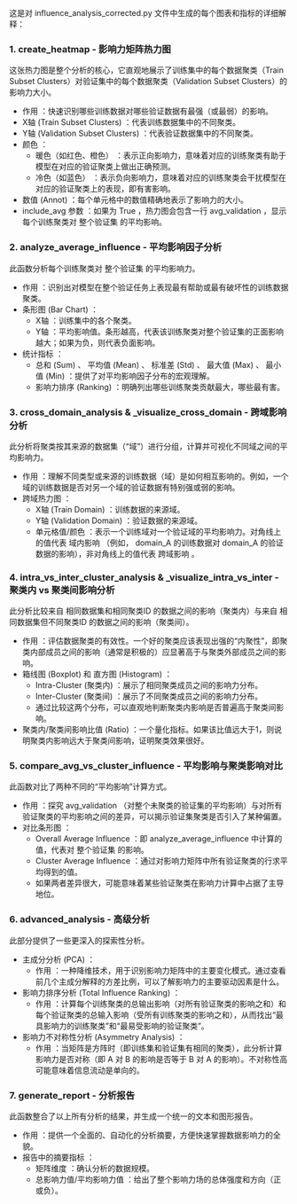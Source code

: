 这是对 influence_analysis_corrected.py 文件中生成的每个图表和指标的详细解释：

### 1. create_heatmap - 影响力矩阵热力图
这张热力图是整个分析的核心，它直观地展示了训练集中的每个数据聚类（Train Subset Clusters）对验证集中的每个数据聚类（Validation Subset Clusters）的影响力大小。

- 作用 ：快速识别哪些训练数据对哪些验证数据有最强（或最弱）的影响。
- X轴 (Train Subset Clusters) ：代表训练数据集中的不同聚类。
- Y轴 (Validation Subset Clusters) ：代表验证数据集中的不同聚类。
- 颜色 ：
  - 暖色（如红色、橙色） ：表示正向影响力，意味着对应的训练聚类有助于模型在对应的验证聚类上做出正确预测。
  - 冷色（如蓝色） ：表示负向影响力，意味着对应的训练聚类会干扰模型在对应的验证聚类上的表现，即有害影响。
- 数值 (Annot) ：每个单元格中的数值精确地表示了影响力的大小。
- include_avg 参数 ：如果为 True ，热力图会包含一行 avg_validation ，显示每个训练聚类对 整个验证集 的平均影响。
### 2. analyze_average_influence - 平均影响因子分析
此函数分析每个训练聚类对 整个验证集 的平均影响力。

- 作用 ：识别出对模型在整个验证任务上表现最有帮助或最有破坏性的训练数据聚类。
- 条形图 (Bar Chart) ：
  - X轴 ：训练集中的各个聚类。
  - Y轴 ：平均影响值。条形越高，代表该训练聚类对整个验证集的正面影响越大；如果为负，则代表负面影响。
- 统计指标 ：
  - 总和 (Sum) 、 平均值 (Mean) 、 标准差 (Std) 、 最大值 (Max) 、 最小值 (Min) ：提供了对平均影响因子分布的宏观理解。
  - 影响力排序 (Ranking) ：明确列出哪些训练聚类贡献最大，哪些最有害。
### 3. cross_domain_analysis & _visualize_cross_domain - 跨域影响分析
此分析将聚类按其来源的数据集（“域”）进行分组，计算并可视化不同域之间的平均影响力。

- 作用 ：理解不同类型或来源的训练数据（域）是如何相互影响的。例如，一个域的训练数据是否对另一个域的验证数据有特别强或弱的影响。
- 跨域热力图 ：
  - X轴 (Train Domain) ：训练数据的来源域。
  - Y轴 (Validation Domain) ：验证数据的来源域。
  - 单元格值/颜色 ：表示一个训练域对一个验证域的平均影响力。对角线上的值代表 域内影响 （例如， domain_A 的训练数据对 domain_A 的验证数据的影响），非对角线上的值代表 跨域影响 。
### 4. intra_vs_inter_cluster_analysis & _visualize_intra_vs_inter - 聚类内 vs 聚类间影响分析
此分析比较来自 相同数据集和相同聚类ID 的数据之间的影响（聚类内）与来自 相同数据集但不同聚类ID 的数据之间的影响（聚类间）。

- 作用 ：评估数据聚类的有效性。一个好的聚类应该表现出强的“内聚性”，即聚类内部成员之间的影响（通常是积极的）应显著高于与聚类外部成员之间的影响。
- 箱线图 (Boxplot) 和 直方图 (Histogram) ：
  - Intra-Cluster (聚类内) ：展示了相同聚类成员之间的影响力分布。
  - Inter-Cluster (聚类间) ：展示了不同聚类成员之间的影响力分布。
  - 通过比较这两个分布，可以直观地判断聚类内影响是否普遍高于聚类间影响。
- 聚类内/聚类间影响比值 (Ratio) ：一个量化指标。如果该比值远大于1，则说明聚类内影响远大于聚类间影响，证明聚类效果很好。
### 5. compare_avg_vs_cluster_influence - 平均影响与聚类影响对比
此函数对比了两种不同的“平均影响”计算方式。

- 作用 ：探究 avg_validation （对整个未聚类的验证集的平均影响）与对所有验证聚类的平均影响之间的差异，可以揭示验证集聚类是否引入了某种偏置。
- 对比条形图 ：
  - Overall Average Influence ：即 analyze_average_influence 中计算的值，代表对 整个验证集 的影响。
  - Cluster Average Influence ：通过对影响力矩阵中所有验证聚类的行求平均得到的值。
  - 如果两者差异很大，可能意味着某些验证聚类在影响力计算中占据了主导地位。
### 6. advanced_analysis - 高级分析
此部分提供了一些更深入的探索性分析。

- 主成分分析 (PCA) ：
  - 作用 ：一种降维技术，用于识别影响力矩阵中的主要变化模式。通过查看前几个主成分解释的方差比例，可以了解影响力的主要驱动因素是什么。
- 影响力排序分析 (Total Influence Ranking) ：
  - 作用 ：计算每个训练聚类的总输出影响（对所有验证聚类的影响之和）和每个验证聚类的总输入影响（受所有训练聚类的影响之和），从而找出“最具影响力的训练聚类”和“最易受影响的验证聚类”。
- 影响力不对称性分析 (Asymmetry Analysis) ：
  - 作用 ：当矩阵是方阵时（即训练集和验证集有相同的聚类），此分析计算影响力是否对称（即 A 对 B 的影响是否等于 B 对 A 的影响）。不对称性高可能意味着信息流动是单向的。
### 7. generate_report - 分析报告
此函数整合了以上所有分析的结果，并生成一个统一的文本和图形报告。

- 作用 ：提供一个全面的、自动化的分析摘要，方便快速掌握数据影响力的全貌。
- 报告中的摘要指标 ：
  - 矩阵维度 ：确认分析的数据规模。
  - 总影响力值/平均影响力值 ：给出了整个影响力场的总体强度和方向（正或负）。
